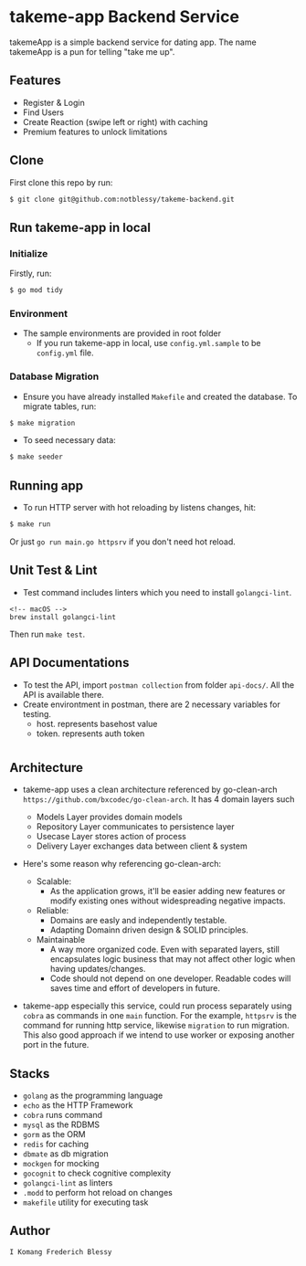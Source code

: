 # takeme-app Backend Service

takemeApp is a simple backend service for dating app. The name takemeApp is a pun for telling "take me up".

## Features

- Register & Login
- Find Users
- Create Reaction (swipe left or right) with caching
- Premium features to unlock limitations

## Clone

First clone this repo by run:

```sh
$ git clone git@github.com:notblessy/takeme-backend.git
```

## Run takeme-app in local

### Initialize

Firstly, run:

```sh
$ go mod tidy
```

### Environment

- The sample environments are provided in root folder
  - If you run takeme-app in local, use `config.yml.sample` to be `config.yml` file.

### Database Migration

- Ensure you have already installed `Makefile` and created the database. To migrate tables, run:

```sh
$ make migration
```

- To seed necessary data:

```sh
$ make seeder
```

## Running app

- To run HTTP server with hot reloading by listens changes, hit:

```sh
$ make run
```

Or just `go run main.go httpsrv` if you don't need hot reload.

## Unit Test & Lint

- Test command includes linters which you need to install `golangci-lint`.

```
<!-- macOS -->
brew install golangci-lint
```

Then run `make test`.

## API Documentations

- To test the API, import `postman collection` from folder `api-docs/`. All the API is available there.
- Create environtment in postman, there are 2 necessary variables for testing.
  - host. represents basehost value
  - token. represents auth token

#

## Architecture

- takeme-app uses a clean architecture referenced by go-clean-arch `https://github.com/bxcodec/go-clean-arch`. It has 4 domain layers such

  - Models Layer provides domain models
  - Repository Layer communicates to persistence layer
  - Usecase Layer stores action of process
  - Delivery Layer exchanges data between client & system

- Here's some reason why referencing go-clean-arch:
  - Scalable:
    - As the application grows, it'll be easier adding new features or modify existing ones without widespreading negative impacts.
  - Reliable:
    - Domains are easly and independently testable.
    - Adapting Domainn driven design & SOLID principles.
  - Maintainable
    - A way more organized code. Even with separated layers, still encapsulates logic business that may not affect other logic when having updates/changes.
    - Code should not depend on one developer. Readable codes will saves time and effort of developers in future.
- takeme-app especially this service, could run process separately using `cobra` as commands in one `main` function. For the example, `httpsrv` is the command for running http service, likewise `migration` to run migration. This also good approach if we intend to use worker or exposing another port in the future.

## Stacks

- `golang` as the programming language
- `echo` as the HTTP Framework
- `cobra` runs command
- `mysql` as the RDBMS
- `gorm` as the ORM
- `redis` for caching
- `dbmate` as db migration
- `mockgen` for mocking
- `gocognit` to check cognitive complexity
- `golangci-lint` as linters
- `.modd` to perform hot reload on changes
- `makefile` utility for executing task

## Author

```
I Komang Frederich Blessy
```
